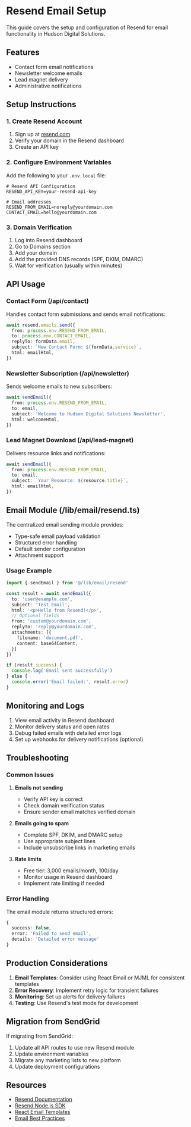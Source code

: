 # Resend Email Setup

This guide covers the setup and configuration of Resend for email functionality in Hudson Digital Solutions.

## Features

- Contact form email notifications
- Newsletter welcome emails
- Lead magnet delivery
- Administrative notifications

## Setup Instructions

### 1. Create Resend Account

1. Sign up at [resend.com](https://resend.com)
2. Verify your domain in the Resend dashboard
3. Create an API key

### 2. Configure Environment Variables

Add the following to your `.env.local` file:

```env
# Resend API Configuration
RESEND_API_KEY=your-resend-api-key

# Email addresses
RESEND_FROM_EMAIL=noreply@yourdomain.com
CONTACT_EMAIL=hello@yourdomain.com
```

### 3. Domain Verification

1. Log into Resend dashboard
2. Go to Domains section
3. Add your domain
4. Add the provided DNS records (SPF, DKIM, DMARC)
5. Wait for verification (usually within minutes)

## API Usage

### Contact Form (/api/contact)

Handles contact form submissions and sends email notifications:

```typescript
await resend.emails.send({
  from: process.env.RESEND_FROM_EMAIL,
  to: process.env.CONTACT_EMAIL,
  replyTo: formData.email,
  subject: `New Contact Form: ${formData.service}`,
  html: emailHtml,
})
```

### Newsletter Subscription (/api/newsletter)

Sends welcome emails to new subscribers:

```typescript
await sendEmail({
  from: process.env.RESEND_FROM_EMAIL,
  to: email,
  subject: 'Welcome to Hudson Digital Solutions Newsletter',
  html: welcomeHtml,
})
```

### Lead Magnet Download (/api/lead-magnet)

Delivers resource links and notifications:

```typescript
await sendEmail({
  from: process.env.RESEND_FROM_EMAIL,
  to: email,
  subject: `Your Resource: ${resource.title}`,
  html: emailHtml,
})
```

## Email Module (/lib/email/resend.ts)

The centralized email sending module provides:

- Type-safe email payload validation
- Structured error handling
- Default sender configuration
- Attachment support

### Usage Example

```typescript
import { sendEmail } from '@/lib/email/resend'

const result = await sendEmail({
  to: 'user@example.com',
  subject: 'Test Email',
  html: '<p>Hello from Resend!</p>',
  // Optional fields
  from: 'custom@yourdomain.com',
  replyTo: 'reply@yourdomain.com',
  attachments: [{
    filename: 'document.pdf',
    content: base64Content,
  }]
})

if (result.success) {
  console.log('Email sent successfully')
} else {
  console.error('Email failed:', result.error)
}
```

## Monitoring and Logs

1. View email activity in Resend dashboard
2. Monitor delivery status and open rates
3. Debug failed emails with detailed error logs
4. Set up webhooks for delivery notifications (optional)

## Troubleshooting

### Common Issues

1. **Emails not sending**
   - Verify API key is correct
   - Check domain verification status
   - Ensure sender email matches verified domain

2. **Emails going to spam**
   - Complete SPF, DKIM, and DMARC setup
   - Use appropriate subject lines
   - Include unsubscribe links in marketing emails

3. **Rate limits**
   - Free tier: 3,000 emails/month, 100/day
   - Monitor usage in Resend dashboard
   - Implement rate limiting if needed

### Error Handling

The email module returns structured errors:

```typescript
{
  success: false,
  error: 'Failed to send email',
  details: 'Detailed error message'
}
```

## Production Considerations

1. **Email Templates**: Consider using React Email or MJML for consistent templates
2. **Error Recovery**: Implement retry logic for transient failures
3. **Monitoring**: Set up alerts for delivery failures
4. **Testing**: Use Resend's test mode for development

## Migration from SendGrid

If migrating from SendGrid:

1. Update all API routes to use new Resend module
2. Update environment variables
3. Migrate any marketing lists to new platform
4. Update deployment configurations

## Resources

- [Resend Documentation](https://resend.com/docs)
- [Resend Node.js SDK](https://github.com/resendlabs/resend-node)
- [React Email Templates](https://react.email)
- [Email Best Practices](https://resend.com/docs/knowledge-base/best-practices)